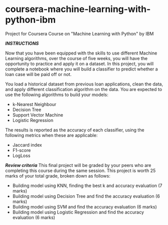 # coursera-machine-learning-with-python-ibm
Project for Coursera Course on "Machine Learning with Python" by IBM


***INSTRUCTIONS***

Now that you have been equipped with the skills to use different Machine Learning algorithms, over the course of five weeks, you will have the opportunity to practice and apply it on a dataset. In this project, you will complete a notebook where you will build a classifier to predict whether a loan case will be paid off or not. 

You load a historical dataset from previous loan applications, clean the data, and apply different classification algorithm on the data. You are expected to use the following algorithms to build your models:

- k-Nearest Neighbour
- Decision Tree
- Support Vector Machine
- Logistic Regression

The results is reported as the accuracy of each classifier, using the following metrics when these are applicable:
- Jaccard index
- F1-score
- LogLoss

***Review criteria***
This final project will be graded by your peers who are completing this course during the same session. This project is worth 25 marks of your total grade, broken down as follows:

- Building model using KNN, finding the best k and accuracy evaluation (7 marks)
- Building model using Decision Tree and find the accuracy evaluation (6 marks)
- Building model using SVM and find the accuracy evaluation (6 marks)
- Building model using Logistic Regression and find the accuracy evaluation (6 marks)

